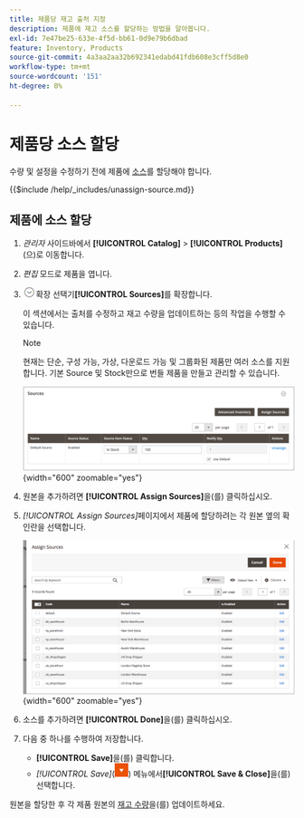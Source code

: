 ```yaml
---
title: 제품당 재고 출처 지정
description: 제품에 재고 소스를 할당하는 방법을 알아봅니다.
exl-id: 7e47be25-633e-4f5d-bb61-0d9e79b6dbad
feature: Inventory, Products
source-git-commit: 4a3aa2aa32b692341edabd41fdb608e3cff5d8e0
workflow-type: tm+mt
source-wordcount: '151'
ht-degree: 0%

---
```


# 제품당 소스 할당

수량 및 설정을 수정하기 전에 제품에 [소스](sources-manage.md)를 할당해야 합니다.

{{$include /help/_includes/unassign-source.md}}

## 제품에 소스 할당

1. _관리자_ 사이드바에서 **[!UICONTROL Catalog]** > **[!UICONTROL Products]**(으)로 이동합니다.

1. _편집_ 모드로 제품을 엽니다.

1. ![ 섹션에서 ](../assets/icon-display-expand.png)확장 선택기&#x200B;**[!UICONTROL Sources]**&#x200B;를 확장합니다.

   이 섹션에서는 출처를 수정하고 재고 수량을 업데이트하는 등의 작업을 수행할 수 있습니다.

   >[!NOTE]
   >
   >현재는 단순, 구성 가능, 가상, 다운로드 가능 및 그룹화된 제품만 여러 소스를 지원합니다. 기본 Source 및 Stock만으로 번들 제품을 만들고 관리할 수 있습니다.

   ![제품 소스 섹션](assets/inventory-product-sources-before.png){width="600" zoomable="yes"}

1. 원본을 추가하려면 **[!UICONTROL Assign Sources]**&#x200B;을(를) 클릭하십시오.

1. _[!UICONTROL Assign Sources]_&#x200B;페이지에서 제품에 할당하려는 각 원본 옆의 확인란을 선택합니다.

   ![제품 - 원본 할당](assets/inventory-product-assign-sources.png){width="600" zoomable="yes"}

1. 소스를 추가하려면 **[!UICONTROL Done]**&#x200B;을(를) 클릭하십시오.

1. 다음 중 하나를 수행하여 저장합니다.

   - **[!UICONTROL Save]**&#x200B;을(를) 클릭합니다.
   - _[!UICONTROL Save]_(![메뉴 화살표](../assets/icon-menu-down-arrow-red.png)) 메뉴에서&#x200B;**[!UICONTROL Save & Close]**&#x200B;을(를) 선택합니다.

원본을 할당한 후 각 제품 원본의 [재고 수량](quantities-assign-per-product.md)을(를) 업데이트하세요.

<!-- Last updated from includes: 2022-08-30 15:36:09 -->
